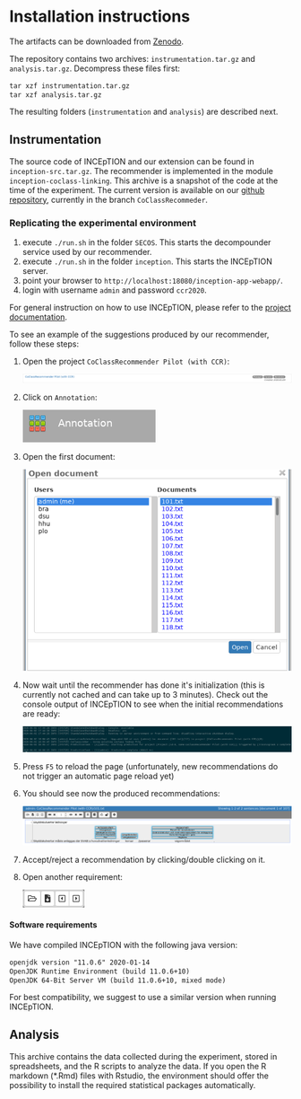 # Installation instructions
The artifacts can be downloaded from [Zenodo](http://doi.org/10.5281/zenodo.3827169).

The repository contains two archives: `instrumentation.tar.gz` and `analysis.tar.gz`.
Decompress these files first:

    tar xzf instrumentation.tar.gz
    tar xzf analysis.tar.gz

The resulting folders (`instrumentation` and `analysis`) are described next.

## Instrumentation
The source code of INCEpTION and our extension can be found in `inception-src.tar.gz`. The recommender is implemented in the module `inception-coclass-linking`. This archive is a snapshot of the code at the time of the experiment. The current version is available on our [github repository](https://github.com/munterkalmsteiner/inception), currently in the branch `CoClassRecommeder`.

### Replicating the experimental environment
1. execute `./run.sh` in the folder `SECOS`. This starts the decompounder service used by our recommender. 
2. execute `./run.sh` in the folder `inception`. This starts the INCEpTION server.
3. point your browser to `http://localhost:18080/inception-app-webapp/`. 
4. login with username `admin` and password `ccr2020`. 

For general instruction on how to use INCEpTION, please refer to the [project documentation](https://inception-project.github.io/documentation/).

To see an example of the suggestions produced by our recommender, follow these steps:

1. Open the project `CoClassRecommender Pilot (with CCR)`: 
        
    ![](screenshot_1.png)
2. Click on `Annotation`:
    
    ![](screenshot_2.png)
3. Open the first document:
    
    ![](screenshot_3.png)
4. Now wait until the recommender has done it's initialization (this is currently not cached and can take up to 3 minutes). Check out the console output of INCEpTION to see when the initial recommendations are ready:
    
    ![](screenshot_4.png)
5. Press `F5` to reload the page (unfortunately, new recommendations do not trigger an automatic page reload yet)
6. You should see now the produced recommendations:
    
    ![](screenshot_5.png)
7. Accept/reject a recommendation by clicking/double clicking on it.
8. Open another requirement:
    
    ![](screenshot_6.png)


#### Software requirements
We have compiled INCEpTION with the following java version:
```
openjdk version "11.0.6" 2020-01-14
OpenJDK Runtime Environment (build 11.0.6+10)
OpenJDK 64-Bit Server VM (build 11.0.6+10, mixed mode)
```

For best compatibility, we suggest to use a similar version when running INCEpTION.

## Analysis
This archive contains the data collected during the experiment, stored in spreadsheets, and the R scripts to analyze the data. If you open the R markdown (*.Rmd) files with Rstudio, the environment should offer the possibility to install the required statistical packages automatically.
